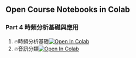 ## Open Course Notebooks in Colab

### Part 4 時頻分析基礎與應用
1. 🔥時頻分析基礎[![Open In Colab](https://colab.research.google.com/assets/colab-badge.svg)](https://colab.research.google.com/github/TA-aiacademy/course_3.0/blob/tsrnn/7_TSRNN/TSRNN_Part4/1_Signal_Processing.ipynb)
2. 🔥音訊分類[![Open In Colab](https://colab.research.google.com/assets/colab-badge.svg)](https://colab.research.google.com/github/TA-aiacademy/course_3.0/blob/tsrnn/7_TSRNN/TSRNN_Part4/XXX.ipynb)

